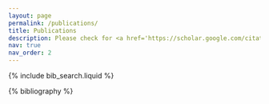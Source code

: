 ```yaml
---
layout: page
permalink: /publications/
title: Publications
description: Please check for <a href='https://scholar.google.com/citations?user=Wd8mEEAAAAAJ'> Google Scholar </a>.
nav: true
nav_order: 2
---
```


<!-- _pages/publications.md -->

<!-- Bibsearch Feature -->

{% include bib_search.liquid %}

<div class="publications">

{% bibliography %}

</div>
